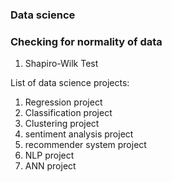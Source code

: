### Data science

### Checking for normality of data
1. Shapiro-Wilk Test

List of data science projects:

1. Regression project
2. Classification project
3. Clustering project
4. sentiment analysis project
5. recommender system project
6. NLP project
7. ANN project
